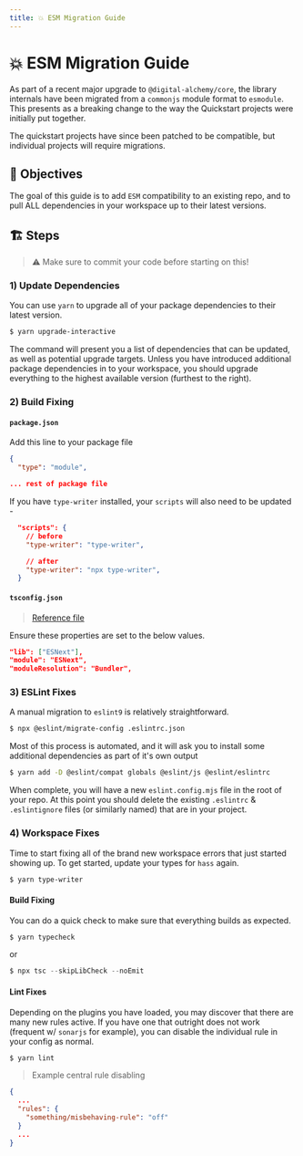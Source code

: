 ```yaml
---
title: 💥 ESM Migration Guide
---
```


# 💥 ESM Migration Guide

As part of a recent major upgrade to `@digital-alchemy/core`, the library internals have been migrated from a `commonjs` module format to `esmodule`.
This presents as a breaking change to the way the Quickstart projects were initially put together.

The quickstart projects have since been patched to be compatible, but individual projects will require migrations.

## 🎯 Objectives

The goal of this guide is to add `ESM` compatibility to an existing repo, and to pull ALL dependencies in your workspace up to their latest versions.

## 🏗️ Steps

> ⚠️ Make sure to commit your code before starting on this!

### **1)** Update Dependencies

You can use `yarn` to upgrade all of your package dependencies to their latest version.

```bash
$ yarn upgrade-interactive
```

The command will present you a list of dependencies that can be updated, as well as potential upgrade targets.
Unless you have introduced additional package dependencies in to your workspace, you should upgrade everything to the highest available version (furthest to the right).

### **2)** Build Fixing

#### `package.json`

Add this line to your package file

```json
{
  "type": "module",

... rest of package file
```

If you have `type-writer` installed, your `scripts` will also need to be updated -

```json
  "scripts": {
    // before
    "type-writer": "type-writer",

    // after
    "type-writer": "npx type-writer",
  }
```

#### `tsconfig.json`

> [Reference file](https://raw.githubusercontent.com/Digital-Alchemy-TS/haos-template/refs/heads/main/tsconfig.json)

Ensure these properties are set to the below values.

```json
"lib": ["ESNext"],
"module": "ESNext",
"moduleResolution": "Bundler",
```

### **3)** ESLint Fixes

A manual migration to `eslint9` is relatively straightforward.

```bash
$ npx @eslint/migrate-config .eslintrc.json
```

Most of this process is automated, and it will ask you to install some additional dependencies as part of it's own output

```bash
$ yarn add -D @eslint/compat globals @eslint/js @eslint/eslintrc
```

When complete, you will have a new `eslint.config.mjs` file in the root of your repo.
At this point you should delete the existing `.eslintrc` & `.eslintignore` files (or similarly named) that are in your project.

### **4)** Workspace Fixes

Time to start fixing all of the brand new workspace errors that just started showing up.
To get started, update your types for `hass` again.

```bash
$ yarn type-writer
```

#### Build Fixing

You can do a quick check to make sure that everything builds as expected.

```typescript
$ yarn typecheck
```

or

```typescript
$ npx tsc --skipLibCheck --noEmit
```

#### Lint Fixes

Depending on the plugins you have loaded, you may discover that there are many new rules active.
If you have one that outright does not work (frequent w/ `sonarjs` for example), you can disable the individual rule in your config as normal.

```bash
$ yarn lint
```

> Example central rule disabling

```json
{
  ...
  "rules": {
    "something/misbehaving-rule": "off"
  }
  ...
}
```
